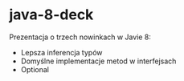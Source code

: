 # java-8-deck
Prezentacja o trzech nowinkach w Javie 8:

* Lepsza inferencja typów
* Domyślne implementacje metod w interfejsach
* Optional<T>


